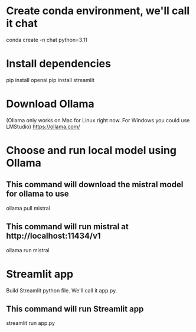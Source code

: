 
# Create conda environment, we'll call it chat
conda create -n chat python=3.11

# Install dependencies
pip install openai
pip install streamlit

# Download Ollama
(Ollama only works on Mac for Linux right now. For Windows you could use LMStudio)
https://ollama.com/

# Choose and run local model using Ollama

## This command will download the mistral model for ollama to use
ollama pull mistral

## This command will run mistral at http://localhost:11434/v1
ollama run mistral

# Streamlit app
Build Streamlit python file. We'll call it app.py.

## This command will run Streamlit app
streamlit run app.py
